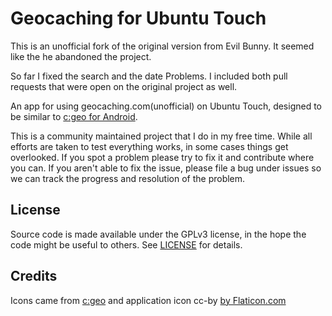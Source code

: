 # Geocaching for Ubuntu Touch

This is an unofficial fork of the original version from Evil Bunny. It seemed like the he abandoned the project.

So far I fixed the search and the date Problems. I included both pull requests that were open on the original project as well. 

An app for using geocaching.com(unofficial) on Ubuntu Touch, designed to be similar to [c:geo for Android](https://github.com/cgeo/cgeo).

This is a community maintained project that I do in my free time. While all efforts are taken to test everything works, in some cases things get overlooked. If you spot a problem please try to fix it and contribute where you can. If you aren't able to fix the issue, please file a bug under issues so we can track the progress and resolution of the problem.

## License

Source code is made available under the GPLv3 license, in the hope the code might be useful to others. See [LICENSE](LICENSE) for details.

## Credits

Icons came from [c:geo](https://github.com/cgeo/cgeo) and application icon cc-by [by Flaticon.com](https://www.flaticon.com/)
